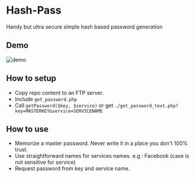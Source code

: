 # Hash-Pass
Handy but ultra secure simple hash based password generation

## Demo
![demo](https://raw.githubusercontent.com/Ogx8/hash-pass/master/demo.jpg)

## How to setup
- Copy repo content to an FTP server.
- Include `get_password.php`
- Call `getPassword($key, $service)` or get `./get_password_text.php?key=MASTERKEY&service=SERVICENAME`

## How to use
- Memorize a master password. Never write it in a place you don't 100% trust.
- Use straightforward names for services names. e.g : Facebook (case is not sensitive for service)
- Request password from key and service name. 
